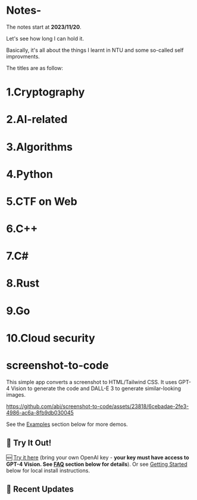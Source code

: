 # Notes-
The notes start at **2023/11/20**. 

Let's see how long I can hold it.

Basically, it's all about the things I learnt in NTU and some so-called self improvments.

The titles are as follow:

# 1.Cryptography

# 2.AI-related

# 3.Algorithms

# 4.Python

# 5.CTF on Web

# 6.C++

# 7.C#

# 8.Rust

# 9.Go

# 10.Cloud security

# screenshot-to-code

This simple app converts a screenshot to HTML/Tailwind CSS. It uses GPT-4 Vision to generate the code and DALL-E 3 to generate similar-looking images.

https://github.com/abi/screenshot-to-code/assets/23818/6cebadae-2fe3-4986-ac6a-8fb9db030045

See the [Examples](#examples) section below for more demos.

## 🚀 Try It Out!

🆕 [Try it here](https://picoapps.xyz/free-tools/screenshot-to-code) (bring your own OpenAI key - **your key must have access to GPT-4 Vision. See [FAQ](#faqs) section below for details**). Or see [Getting Started](#getting-started) below for local install instructions.

## 🌟 Recent Updates
